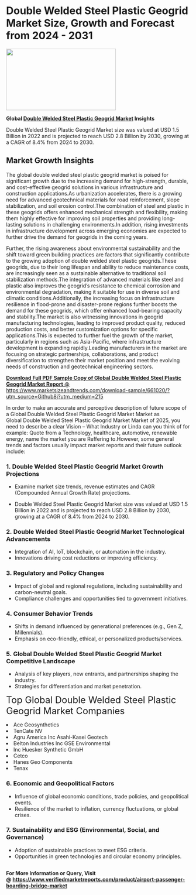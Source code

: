 <H1>Double Welded Steel Plastic Geogrid Market Size, Growth and Forecast from 2024 - 2031</H1><img class="aligncenter size-medium wp-image-584254" src="https://thirdeyenews.in/wp-content/uploads/2024/09/Global-Market-Research-300x168.jpeg" alt="" width="300" height="168" /><p><strong>Global&nbsp;<a href="https://www.marketsizeandtrends.com/download-sample/661020/?utm_source=Github8j?utm_medium=215">Double Welded Steel Plastic Geogrid Market</a> Insights</strong></p><p>Double Welded Steel Plastic Geogrid Market size was valued at USD 1.5 Billion in 2022 and is projected to reach USD 2.8 Billion by 2030, growing at a CAGR of 8.4% from 2024 to 2030.</p><p><h2>Market Growth Insights</h2> <p>The global double welded steel plastic geogrid market is poised for significant growth due to the increasing demand for high-strength, durable, and cost-effective geogrid solutions in various infrastructure and construction applications.As urbanization accelerates, there is a growing need for advanced geotechnical materials for road reinforcement, slope stabilization, and soil erosion control.The combination of steel and plastic in these geogrids offers enhanced mechanical strength and flexibility, making them highly effective for improving soil properties and providing long-lasting solutions in challenging environments.In addition, rising investments in infrastructure development across emerging economies are expected to further drive the demand for geogrids in the coming years.</p> <p><a href="your-sample-link-here"></a></p> <p>Further, the rising awareness about environmental sustainability and the shift toward green building practices are factors that significantly contribute to the growing adoption of double welded steel plastic geogrids.These geogrids, due to their long lifespan and ability to reduce maintenance costs, are increasingly seen as a sustainable alternative to traditional soil stabilization methods.The integration of advanced materials like steel and plastic also improves the geogrid’s resistance to chemical corrosion and environmental degradation, making it suitable for use in diverse soil and climatic conditions.Additionally, the increasing focus on infrastructure resilience in flood-prone and disaster-prone regions further boosts the demand for these geogrids, which offer enhanced load-bearing capacity and stability.The market is also witnessing innovations in geogrid manufacturing technologies, leading to improved product quality, reduced production costs, and better customization options for specific applications.This is expected to further fuel the growth of the market, particularly in regions such as Asia-Pacific, where infrastructure development is expanding rapidly.Leading manufacturers in the market are focusing on strategic partnerships, collaborations, and product diversification to strengthen their market position and meet the evolving needs of construction and geotechnical engineering sectors.</p> <p><a href="your-more-info-link-here"></p><p><span class=""><strong>Download Full PDF Sample Copy of Global Double Welded Steel Plastic Geogrid Market Report</strong> @ <a href="https://www.marketsizeandtrends.com/download-sample/661020/?utm_source=Github8j?utm_medium=215" target="_blank">https://www.marketsizeandtrends.com/download-sample/661020/?utm_source=Github8j?utm_medium=215</a></span></p><p>In order to make an accurate and perceptive description of future scope of a Global&nbsp;Double Welded Steel Plastic Geogrid Market Market as Global&nbsp;Double Welded Steel Plastic Geogrid Market Market of 2025, you need to describe a clear Vision &ndash; What Industry or Linda can you think of for example: Quote from a Technology, healthcare, automotive, renewable energy, name the market you are Reffering to.However, some general trends and factors usually impact market reports and their future outlook include:</p><h3>1.&nbsp;<strong>Double Welded Steel Plastic Geogrid Market Growth Projections</strong></h3><ul><li>Examine market size trends, revenue estimates and CAGR (Compounded Annual Growth Rate) projections.</li><li><p>Double Welded Steel Plastic Geogrid Market size was valued at USD 1.5 Billion in 2022 and is projected to reach USD 2.8 Billion by 2030, growing at a CAGR of 8.4% from 2024 to 2030.</p></li></ul><h3>2.&nbsp;<strong>Double Welded Steel Plastic Geogrid Market Technological Advancements</strong></h3><ul><li>Integration of AI, IoT, blockchain, or automation in the industry.</li><li>Innovations driving cost reductions or improving efficiency.</li></ul><h3>3.&nbsp;<strong>Regulatory and Policy Changes</strong></h3><ul><li>Impact of global and regional regulations, including sustainability and carbon-neutral goals.</li><li>Compliance challenges and opportunities tied to government initiatives.</li></ul><h3>4.&nbsp;<strong>Consumer Behavior Trends</strong></h3><ul><li>Shifts in demand influenced by generational preferences (e.g., Gen Z, Millennials).</li><li>Emphasis on eco-friendly, ethical, or personalized products/services.</li></ul><h3>5.&nbsp;<strong>Global Double Welded Steel Plastic Geogrid Market Competitive Landscape</strong></h3><ul><li>Analysis of key players, new entrants, and partnerships shaping the industry.</li><li>Strategies for differentiation and market penetration.</li></ul><p data-pm-slice="1 1 []"><span style="color: inherit; font-family: inherit; font-size: 25px;">Top Global Double Welded Steel Plastic Geogrid Market Companies</span></p><div class="" data-test-id=""><p><li>Ace Geosynthetics</li><li> TenCate NV</li><li> Agru America Inc Asahi-Kasei Geotech</li><li> Belton Industries Inc GSE Environmental</li><li> Inc Huesker Synthetic GmbH</li><li> Cetco</li><li> Hanes Geo Components</li><li> Tenax</li></p></div><h3>6.&nbsp;<strong>Economic and Geopolitical Factors</strong></h3><ul><li>Influence of global economic conditions, trade policies, and geopolitical events.</li><li>Resilience of the market to inflation, currency fluctuations, or global crises.</li></ul><h3>7.&nbsp;<strong>Sustainability and ESG (Environmental, Social, and Governance)</strong></h3><ul><li>Adoption of sustainable practices to meet ESG criteria.</li><li>Opportunities in green technologies and circular economy principles.</li></ul><h2><strong style="font-size: 14px;">For More Information or Query, Visit @&nbsp;</strong><a style="background-color: #ffffff; font-size: 14px;" href="https://www.marketsizeandtrends.com/report/double-welded-steel-plastic-geogrid-market/" target="_blank">https://www.verifiedmarketreports.com/product/airport-passenger-boarding-bridge-market</a></h2>